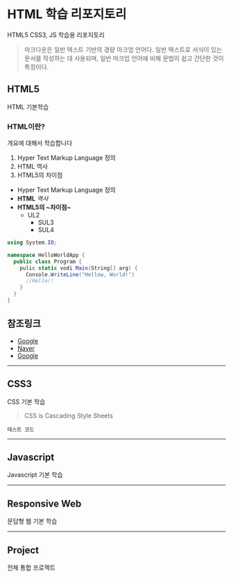 # HTML 학습 리포지토리
HTML5 CSS3, JS 학습용 리포지토리

>마크다운은 일반 텍스트 기반의 경량 마크업 언어다. 일반 텍스트로 서식이 있는 문서를 작성하는 데 사용되며, 일반 마크업 언어에 비해 문법이 쉽고 간단한 것이 특징이다.
## HTML5
HTML 기본학습

### HTML이란?
개요에 대해서 학습합니다 
1. Hyper Text Markup Language 정의
2. HTML 역사
3. HTML5의 차이점

- Hyper Text Markup Language 정의
- __HTML__ _역사_
- **HTML5의 ~차이점~**
  - UL2
    - SUL3
    - SUL4

```csharp
using System.IO;

namespace HelloWorldApp {
  public class Program {
    pulic static vodi Main(String[] arg) {
      Console.WriteLine("Hellow, World!")
      //Hello!!
    }
  }
}
```

참조링크
-------------

- [Google](https://google.com, "google link")
- [Naver](https://naver.com)
- [Google](https://google.com, "google link")

-------------------

## CSS3
CSS 기본 학습

>CSS is Cascading Style Sheets

`테스트 코드`

-------------------

## Javascript
Javascript 기본 학습

-------------------

## Responsive Web
문답형 웹 기본 학습

------------------

## Project
전체 통합 프로젝트
